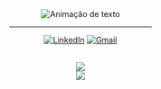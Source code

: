 <div align="center">
<img alt="Animação de texto" src="https://readme-typing-svg.demolab.com/?lines=Olá,%20meu%20nome%20é%20Vinícius!%20✌🏾;Dev%20Frontend%20💻;Bem%20Vindo!%20😉&font=Noto%20Sans&center=true&width=600&height=45&color=FFFFFF&vCenter=true&pause=1000&size=30">
  <hr width="50%">
  
[![LinkedIn](https://img.shields.io/badge/LinkedIn-0D1117?style=for-the-badge&logo=linkedin&logoColor=0077B5)](https://www.linkedin.com/in/apenasovini/)
[![Gmail](https://img.shields.io/badge/Gmail-0D1117?style=for-the-badge&logo=gmail&logoColor=D14836)](mailto:viniciusicmsc@gmail.com)
</div>

<br>

<div align="center">
  <a href="https://skillicons.dev">
    <img src="https://skillicons.dev/icons?i=react,nextjs,vuejs,sass,tailwindcss" />
  </a>
<br>
  <a href="https://skillicons.dev">
    <img src="https://skillicons.dev/icons?i=js,typescript,django,nodejs,postgres,mysql,git" />
  </a>
</div>
